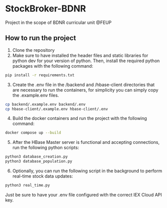 # StockBroker-BDNR
Project in the scope of BDNR curricular unit @FEUP
## How to run the project
1. Clone the repository
2. Make sure to have installed the header files and static libraries for python dev for your version
of python. Then, install the required python packages with the following command:

```bash
pip install -r requirements.txt
```

3. Create the .env file in the /backend and /hbase-client directories that are necessary to run the containers, for simplicity you can
simply copy the .example.env files.
```bash
cp backend/.example.env backend/.env
cp hbase-client/.example.env hbase-client/.env
```

4. Build the docker containers and run the project with the following command:

```bash
docker compose up --build
```

5. After the HBase Master server is functional and accepting connections, run the following python scripts:

```bash
python3 database_creation.py
python3 database_population.py
```
6. Optionally, you can run the following script in the background to perform real-time stock data updates:

```bash
python3 real_time.py
```
Just be sure to have your .env file configured with the correct IEX Cloud API key.